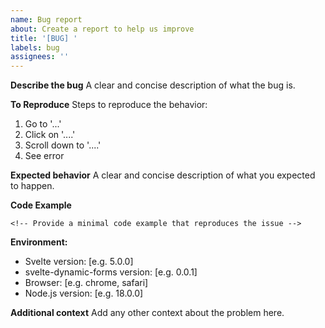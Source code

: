 ```yaml
---
name: Bug report
about: Create a report to help us improve
title: '[BUG] '
labels: bug
assignees: ''
---
```


**Describe the bug**
A clear and concise description of what the bug is.

**To Reproduce**
Steps to reproduce the behavior:
1. Go to '...'
2. Click on '....'
3. Scroll down to '....'
4. See error

**Expected behavior**
A clear and concise description of what you expected to happen.

**Code Example**
```svelte
<!-- Provide a minimal code example that reproduces the issue -->
```

**Environment:**
- Svelte version: [e.g. 5.0.0]
- svelte-dynamic-forms version: [e.g. 0.0.1]
- Browser: [e.g. chrome, safari]
- Node.js version: [e.g. 18.0.0]

**Additional context**
Add any other context about the problem here.

